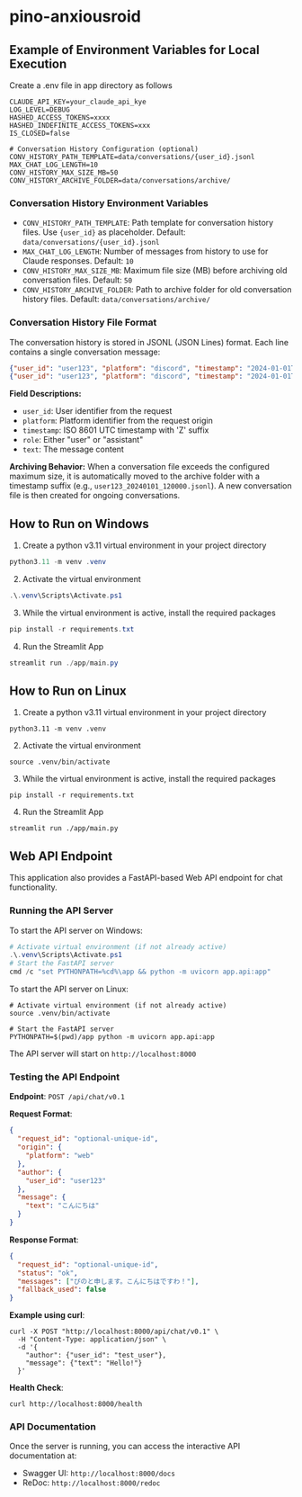 # pino-anxiousroid
## Example of Environment Variables for Local Execution
Create a .env file in app directory as follows
```shell
CLAUDE_API_KEY=your_claude_api_kye
LOG_LEVEL=DEBUG
HASHED_ACCESS_TOKENS=xxxx
HASHED_INDEFINITE_ACCESS_TOKENS=xxx
IS_CLOSED=false

# Conversation History Configuration (optional)
CONV_HISTORY_PATH_TEMPLATE=data/conversations/{user_id}.jsonl
MAX_CHAT_LOG_LENGTH=10
CONV_HISTORY_MAX_SIZE_MB=50
CONV_HISTORY_ARCHIVE_FOLDER=data/conversations/archive/
```

### Conversation History Environment Variables

- `CONV_HISTORY_PATH_TEMPLATE`: Path template for conversation history files. Use `{user_id}` as placeholder. Default: `data/conversations/{user_id}.jsonl`
- `MAX_CHAT_LOG_LENGTH`: Number of messages from history to use for Claude responses. Default: `10`
- `CONV_HISTORY_MAX_SIZE_MB`: Maximum file size (MB) before archiving old conversation files. Default: `50`
- `CONV_HISTORY_ARCHIVE_FOLDER`: Path to archive folder for old conversation history files. Default: `data/conversations/archive/`

### Conversation History File Format

The conversation history is stored in JSONL (JSON Lines) format. Each line contains a single conversation message:

```json
{"user_id": "user123", "platform": "discord", "timestamp": "2024-01-01T12:00:00Z", "role": "user", "text": "Hello"}
{"user_id": "user123", "platform": "discord", "timestamp": "2024-01-01T12:00:01Z", "role": "assistant", "text": "Hello! How can I help you?"}
```

**Field Descriptions:**
- `user_id`: User identifier from the request
- `platform`: Platform identifier from the request origin
- `timestamp`: ISO 8601 UTC timestamp with 'Z' suffix
- `role`: Either "user" or "assistant"
- `text`: The message content

**Archiving Behavior:**
When a conversation file exceeds the configured maximum size, it is automatically moved to the archive folder with a timestamp suffix (e.g., `user123_20240101_120000.jsonl`). A new conversation file is then created for ongoing conversations.

## How to Run on Windows
1. Create a python v3.11 virtual environment in your project directory
```powershell
python3.11 -m venv .venv
```
2. Activate the virtual environment
```powershell
.\.venv\Scripts\Activate.ps1
```
3. While the virtual environment is active, install the required packages
```powershell
pip install -r requirements.txt
```
4. Run the Streamlit App
```powershell
streamlit run ./app/main.py
```

## How to Run on Linux
1. Create a python v3.11 virtual environment in your project directory
```shell
python3.11 -m venv .venv
```
2. Activate the virtual environment
```shell
source .venv/bin/activate
```
3. While the virtual environment is active, install the required packages
```shell
pip install -r requirements.txt
```
4. Run the Streamlit App
```shell
streamlit run ./app/main.py
```

## Web API Endpoint

This application also provides a FastAPI-based Web API endpoint for chat functionality.

### Running the API Server

To start the API server on Windows:

```powershell
# Activate virtual environment (if not already active)
.\.venv\Scripts\Activate.ps1
# Start the FastAPI server
cmd /c "set PYTHONPATH=%cd%\app && python -m uvicorn app.api:app"
```

To start the API server on Linux:

```shell
# Activate virtual environment (if not already active)
source .venv/bin/activate

# Start the FastAPI server
PYTHONPATH=$(pwd)/app python -m uvicorn app.api:app
```

The API server will start on `http://localhost:8000`

### Testing the API Endpoint

**Endpoint**: `POST /api/chat/v0.1`

**Request Format**:
```json
{
  "request_id": "optional-unique-id",
  "origin": {
    "platform": "web"
  },
  "author": {
    "user_id": "user123"
  },
  "message": {
    "text": "こんにちは"
  }
}
```

**Response Format**:
```json
{
  "request_id": "optional-unique-id",
  "status": "ok",
  "messages": ["ぴのと申します。こんにちはですわ！"],
  "fallback_used": false
}
```

**Example using curl**:
```shell
curl -X POST "http://localhost:8000/api/chat/v0.1" \
  -H "Content-Type: application/json" \
  -d '{
    "author": {"user_id": "test_user"},
    "message": {"text": "Hello!"}
  }'
```

**Health Check**:
```shell
curl http://localhost:8000/health
```

### API Documentation

Once the server is running, you can access the interactive API documentation at:
- Swagger UI: `http://localhost:8000/docs`
- ReDoc: `http://localhost:8000/redoc`
